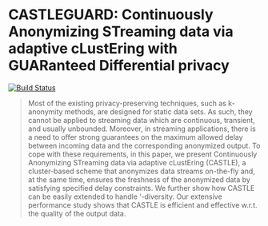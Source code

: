 # CASTLEGUARD: Continuously Anonymizing STreaming data via adaptive cLustEring with GUARanteed Differential privacy 

[![Build Status](https://travis-ci.com/hallnath1/CASTLEGUARD.svg?token=CbJDgsGLo7GCV1xLzUAy&branch=develop)](https://travis-ci.com/hallnath1/CASTLEGUARD)

> Most of the existing privacy-preserving techniques, such as k-anonymity methods, are designed for static data sets. As such, they cannot be applied to streaming data which are continuous, transient, and usually unbounded. Moreover, in streaming applications, there is a need to offer strong guarantees on the maximum allowed delay between incoming data and the corresponding anonymized output. To cope with these requirements, in this paper, we present Continuously Anonymizing STreaming data via adaptive cLustEring (CASTLE), a cluster-based scheme that anonymizes data streams on-the-fly and, at the same time, ensures the freshness of the anonymized data by satisfying specified delay constraints. We further show how CASTLE can be easily extended to handle ‘-diversity. Our extensive performance study shows that CASTLE is efficient and effective w.r.t. the quality of the output data.
